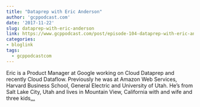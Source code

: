 ```yaml
---
title: "Dataprep with Eric Anderson"
author: 'gcppodcast.com'
date: '2017-11-22'
slug: dataprep-with-eric-anderson
link: https://www.gcppodcast.com/post/episode-104-dataprep-with-eric-anderson/
categories:
- bloglink
tags:
  - gcppodcastcom
---
```


Eric is a Product Manager at Google working on Cloud Dataprep and recently Cloud Dataflow. Previously he was at Amazon Web Services, Harvard Business School, General Electric and University of Utah. He’s from Salt Lake City, Utah and lives in Mountain View, California with and wife and three kids[... <i class="fas fa-external-link-alt"></i>](https://www.gcppodcast.com/post/episode-104-dataprep-with-eric-anderson/)

